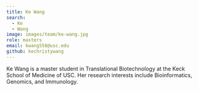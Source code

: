 ```yaml
---
title: Ke Wang
search:
  - Ke
  - Wang
image: images/team/ke-wang.jpg
role: masters
email: kwang558@usc.edu
github: kechristywang
---
```


Ke Wang is a master student in Translational Biotechnology at the Keck School of Medicine of USC. Her research interests include Bioinformatics, Genomics, and Immunology.
